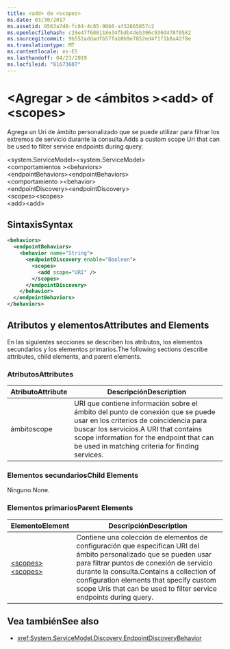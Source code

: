 ```yaml
---
title: <add> de <scopes>
ms.date: 03/30/2017
ms.assetid: 0563a7d8-fc84-4c85-9066-af32665857c2
ms.openlocfilehash: c29e47f688118e34fbdb4deb396c930d478f0582
ms.sourcegitcommit: 9b552addadfb57fab0b9e7852ed4f1f1b8a42f8e
ms.translationtype: MT
ms.contentlocale: es-ES
ms.lasthandoff: 04/23/2019
ms.locfileid: "61673607"
---
```

# <a name="add-of-scopes"></a><span data-ttu-id="da1ce-102">\<Agregar > de \<ámbitos ></span><span class="sxs-lookup"><span data-stu-id="da1ce-102">\<add> of \<scopes></span></span>
<span data-ttu-id="da1ce-103">Agrega un Uri de ámbito personalizado que se puede utilizar para filtrar los extremos de servicio durante la consulta.</span><span class="sxs-lookup"><span data-stu-id="da1ce-103">Adds a custom scope Uri that can be used to filter service endpoints during query.</span></span>  
  
<span data-ttu-id="da1ce-104">\<system.ServiceModel></span><span class="sxs-lookup"><span data-stu-id="da1ce-104">\<system.ServiceModel></span></span>  
<span data-ttu-id="da1ce-105">\<comportamientos ></span><span class="sxs-lookup"><span data-stu-id="da1ce-105">\<behaviors></span></span>  
<span data-ttu-id="da1ce-106">\<endpointBehaviors></span><span class="sxs-lookup"><span data-stu-id="da1ce-106">\<endpointBehaviors></span></span>  
<span data-ttu-id="da1ce-107">\<comportamiento ></span><span class="sxs-lookup"><span data-stu-id="da1ce-107">\<behavior></span></span>  
<span data-ttu-id="da1ce-108">\<endpointDiscovery></span><span class="sxs-lookup"><span data-stu-id="da1ce-108">\<endpointDiscovery></span></span>  
<span data-ttu-id="da1ce-109">\<scopes></span><span class="sxs-lookup"><span data-stu-id="da1ce-109">\<scopes></span></span>  
<span data-ttu-id="da1ce-110">\<add></span><span class="sxs-lookup"><span data-stu-id="da1ce-110">\<add></span></span>  
  
## <a name="syntax"></a><span data-ttu-id="da1ce-111">Sintaxis</span><span class="sxs-lookup"><span data-stu-id="da1ce-111">Syntax</span></span>  
  
```xml  
<behaviors>
  <endpointBehaviors>
    <behavior name="String">
      <endpointDiscovery enable="Boolean">
        <scopes>
          <add scope="URI" />
        </scopes>
      </endpointDiscovery>
    </behavior>
  </endpointBehaviors>
</behaviors>
```  
  
## <a name="attributes-and-elements"></a><span data-ttu-id="da1ce-112">Atributos y elementos</span><span class="sxs-lookup"><span data-stu-id="da1ce-112">Attributes and Elements</span></span>  
 <span data-ttu-id="da1ce-113">En las siguientes secciones se describen los atributos, los elementos secundarios y los elementos primarios.</span><span class="sxs-lookup"><span data-stu-id="da1ce-113">The following sections describe attributes, child elements, and parent elements.</span></span>  
  
### <a name="attributes"></a><span data-ttu-id="da1ce-114">Atributos</span><span class="sxs-lookup"><span data-stu-id="da1ce-114">Attributes</span></span>  
  
|<span data-ttu-id="da1ce-115">Atributo</span><span class="sxs-lookup"><span data-stu-id="da1ce-115">Attribute</span></span>|<span data-ttu-id="da1ce-116">Descripción</span><span class="sxs-lookup"><span data-stu-id="da1ce-116">Description</span></span>|  
|---------------|-----------------|  
|<span data-ttu-id="da1ce-117">ámbito</span><span class="sxs-lookup"><span data-stu-id="da1ce-117">scope</span></span>|<span data-ttu-id="da1ce-118">URI que contiene información sobre el ámbito del punto de conexión que se puede usar en los criterios de coincidencia para buscar los servicios.</span><span class="sxs-lookup"><span data-stu-id="da1ce-118">A URI that contains scope information for the endpoint that can be used in matching criteria for finding services.</span></span>|  
  
### <a name="child-elements"></a><span data-ttu-id="da1ce-119">Elementos secundarios</span><span class="sxs-lookup"><span data-stu-id="da1ce-119">Child Elements</span></span>  
 <span data-ttu-id="da1ce-120">Ninguno.</span><span class="sxs-lookup"><span data-stu-id="da1ce-120">None.</span></span>  
  
### <a name="parent-elements"></a><span data-ttu-id="da1ce-121">Elementos primarios</span><span class="sxs-lookup"><span data-stu-id="da1ce-121">Parent Elements</span></span>  
  
|<span data-ttu-id="da1ce-122">Elemento</span><span class="sxs-lookup"><span data-stu-id="da1ce-122">Element</span></span>|<span data-ttu-id="da1ce-123">Descripción</span><span class="sxs-lookup"><span data-stu-id="da1ce-123">Description</span></span>|  
|-------------|-----------------|  
|[<span data-ttu-id="da1ce-124">\<scopes></span><span class="sxs-lookup"><span data-stu-id="da1ce-124">\<scopes></span></span>](../../../../../docs/framework/configure-apps/file-schema/wcf/scopes.md)|<span data-ttu-id="da1ce-125">Contiene una colección de elementos de configuración que especifican URI del ámbito personalizado que se pueden usar para filtrar puntos de conexión de servicio durante la consulta.</span><span class="sxs-lookup"><span data-stu-id="da1ce-125">Contains a collection of configuration elements that specify custom scope Uris that can be used to filter service endpoints during query.</span></span>|  
  
## <a name="see-also"></a><span data-ttu-id="da1ce-126">Vea también</span><span class="sxs-lookup"><span data-stu-id="da1ce-126">See also</span></span>

- <xref:System.ServiceModel.Discovery.EndpointDiscoveryBehavior>
